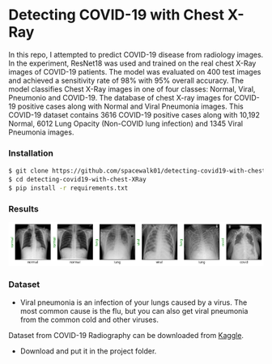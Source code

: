 # Detecting COVID-19 with Chest X-Ray

In this repo, I attempted to predict COVID-19 disease from radiology images. In the experiment, ResNet18 was used and trained on the real chest X-Ray images of COVID-19 patients. The model was evaluated on 400 test images and achieved a sensitivity rate of 98% with 95% overall accuracy. The model classifies Chest X-Ray images in one of four classes: Normal, Viral, Pneumonio and COVID-19. The database of chest X-ray images for COVID-19 positive cases along with Normal and Viral Pneumonia images. This COVID-19 dataset contains 3616 COVID-19 positive cases along with 10,192 Normal, 6012 Lung Opacity (Non-COVID lung infection) and 1345 Viral Pneumonia images.


### Installation
```bash
$ git clone https://github.com/spacewalk01/detecting-covid19-with-chest-XRay
$ cd detecting-covid19-with-chest-XRay
$ pip install -r requirements.txt
```
### Results

![alt text](covid_prediction.png)

### Dataset

- Viral pneumonia is an infection of your lungs caused by a virus. The most common cause is the flu, but you can also get viral pneumonia from the common cold and other viruses.

Dataset from COVID-19 Radiography can be downloaded from [Kaggle](https://www.kaggle.com/tawsifurrahman/covid19-radiography-database). 
- Download and put it in the project folder.


